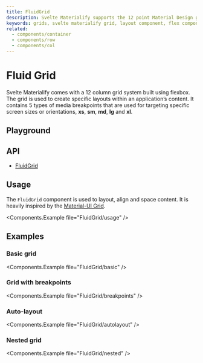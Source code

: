 ```yaml
---
title: FluidGrid
description: Svelte Materialify supports the 12 point Material Design grid for laying out and controlling breakpoints for your application.
keywords: grids, svelte materialify grid, layout component, flex component
related:
  - components/container
  - components/row
  - components/col
---
```


<script>
  import Playground from '@/playground/FluidGrid.svelte';
</script>

<style lang="scss">
  @mixin make-item-rule {
    display: flex;
    align-items: center;
    justify-content: center;
    height: 100%;
    padding: 12px;
    background-color: var(--theme-dividers);
  }
  :global(.example .s-fluid-grid.item > div:not(.item)) {
    @include make-item-rule;
  }
  :global(.playground .s-fluid-grid.item > div:not(.item)) {
    @include make-item-rule;
  }
</style>

# Fluid Grid

Svelte Materialify comes with a 12 column grid system built using flexbox. The grid is used to create specific layouts within an application’s content. It contains 5 types of media breakpoints that are used for targeting specific screen sizes or orientations, **xs**, **sm**, **md**, **lg** and **xl**.

## Playground

<Playground />

## API

- [FluidGrid](/api/FluidGrid/)

## Usage

The `FluidGrid` component is used to layout, align and space content.
It is heavily inspired by the [Material-UI Grid](https://material-ui.com/components/grid/).

<Components.Example file="FluidGrid/usage" />

## Examples

### Basic grid

<Components.Example file="FluidGrid/basic" />

### Grid with breakpoints

<Components.Example file="FluidGrid/breakpoints" />

### Auto-layout

<Components.Example file="FluidGrid/autolayout" />

### Nested grid

<Components.Example file="FluidGrid/nested" />
